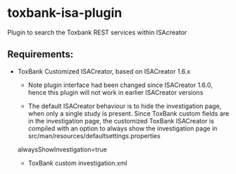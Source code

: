 toxbank-isa-plugin
==================

Plugin to search the Toxbank REST services within ISAcreator

Requirements:
------------------

* ToxBank Customized ISACreator, based on ISACreator 1.6.x

	* Note plugin interface had been changed since ISACreator 1.6.0, hence this plugin will not work in earlier ISACreator versions

	* The default ISACreator behaviour is to hide the investigation page, when only a single study is present. Since ToxBank custom fields are in the investigation page, the customized ToxBank ISACreator is compiled with an option to always show the investigation page in src/man/resources/defaultsettings.properties

    alwaysShowInvestigation=true

	* ToxBank custom investigation.xml

